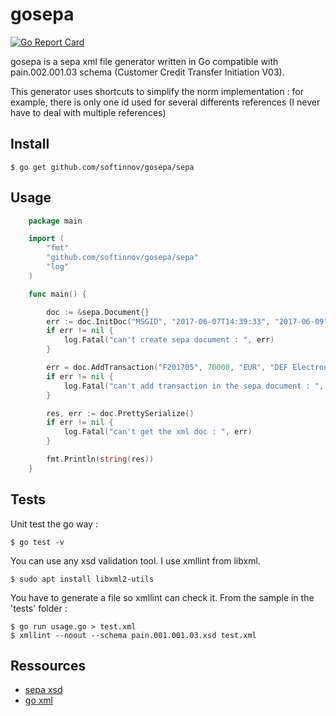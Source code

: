 # gosepa

[![Go Report Card](https://goreportcard.com/badge/github.com/softinnov/gosepa)](https://goreportcard.com/report/github.com/softinnov/gosepa)

gosepa is a sepa xml file generator written in Go compatible with pain.002.001.03 schema (Customer Credit Transfer Initiation V03).

This generator uses shortcuts to simplify the norm implementation : for example, there is only one id used for several differents references (I never have to deal with multiple references)

## Install

```console
$ go get github.com/softinnov/gosepa/sepa
```

## Usage

```go
    package main

    import (
        "fmt"
        "github.com/softinnov/gosepa/sepa"
        "log"
    )

    func main() {

        doc := &sepa.Document{}
        err := doc.InitDoc("MSGID", "2017-06-07T14:39:33", "2017-06-09", "Emiter Name", "FR1420041010050500013M02606", "BKAUATWWP")
        if err != nil {
            log.Fatal("can't create sepa document : ", err)
        }

        err = doc.AddTransaction("F201705", 70000, "EUR", "DEF Electronics", "GB29NWBK60161331926819")
        if err != nil {
            log.Fatal("can't add transaction in the sepa document : ", err)
        }

        res, err := doc.PrettySerialize()
        if err != nil {
            log.Fatal("can't get the xml doc : ", err)
        }

        fmt.Println(string(res))
    }
```

## Tests

Unit test the go way :

```console
$ go test -v
```

You can use any xsd validation tool. I use xmllint from libxml.

```console
$ sudo apt install libxml2-utils
```

You have to generate a file so xmllint can check it. From the sample in the 'tests' folder :

```console
$ go run usage.go > test.xml
$ xmllint --noout --schema pain.001.001.03.xsd test.xml
```

## Ressources

* [sepa xsd](https://www.iso20022.org/message_archive.page)
* [go xml](https://golang.org/pkg/encoding/xml/)
